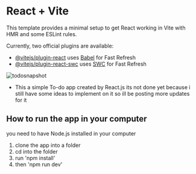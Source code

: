 # React + Vite

This template provides a minimal setup to get React working in Vite with HMR and some ESLint rules.

Currently, two official plugins are available:

- [@vitejs/plugin-react](https://github.com/vitejs/vite-plugin-react/blob/main/packages/plugin-react/README.md) uses [Babel](https://babeljs.io/) for Fast Refresh
- [@vitejs/plugin-react-swc](https://github.com/vitejs/vite-plugin-react-swc) uses [SWC](https://swc.rs/) for Fast Refresh


![todosnapshot](https://github.com/GhYoune/Todo_React/assets/97040329/5a7902ee-8401-45ef-8068-6dbc848245c6)


- This a simple To-do app created by React.js its not done yet because i still have some ideas to implement on it so ill be posting more updates for it

## How to run the app in your computer 

you need to have Node.js installed in your computer 

1. clone the app into a folder
2. cd into the folder
3. run 'npm install'
4. then 'npm run dev'


